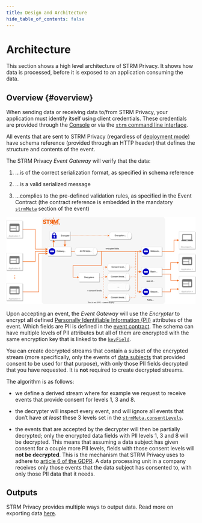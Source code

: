 ```yaml
---
title: Design and Architecture
hide_table_of_contents: false
---
```


# Architecture

This section shows a high level architecture of STRM Privacy. It shows
how data is processed, before it is exposed to an application consuming
the data.

## Overview {#overview}

When sending data or receiving data to/from STRM Privacy, your
application must identify itself using client credentials. These
credentials are provided through the [Console](https://console.strmprivacy.io) or via the
[`strm` command line interface](https://github.com/strmprivacy/cli).

All events that are sent to STRM Privacy (regardless of [deployment mode](docs/02-concepts/03-deployment-modes/index.md))
have schema reference (provided through an HTTP header) that defines the structure and contents of the event.

The STRM Privacy *Event Gateway* will verify that the data:

1.  ...is of the correct serialization format, as specified in schema
    reference

2.  ...is a valid serialized message

3.  ...complies to the pre-defined validation rules, as specified in the
    Event Contract (the contract reference is embedded in the mandatory [`strmMeta`](docs/02-concepts/02-data-contracts/02-strm-meta.md)
    section of the event)

![High Level Architecture](images/hla.svg)

Upon accepting an event, the *Event Gateway* will use the *Encrypter* to
encrypt **all** defined [Personally Identifiable Information (PII)](./02-pii.md)
attributes of the event. Which fields are PII is defined in the [event
contract](docs/02-concepts/02-data-contracts/index.md). The
schema can have multiple levels of PII attributes but all of them are
encrypted with the same encryption key that is linked to the [`keyField`](docs/02-concepts/02-data-contracts/index.md#contracts).

You can create decrypted streams that contain a subset of the
encrypted stream (more specifically, only the events of [data subjects](docs/02-concepts/02-data-contracts/04-data-subjects.md)
that provided consent to be used for that purpose), with only those PII
fields decrypted that you have requested. It is **not** required to create decrypted streams.

The algorithm is as follows:

-   we define a derived stream where for example we request to receive
    events that provide consent for levels 1, 3 and 8.

-   the decrypter will inspect every event, and will ignore all events
    that don’t have *at least* these 3 levels set in the
    [`strmMeta.consentLevels`](docs/02-concepts/02-data-contracts/02-strm-meta.md).

-   the events that are accepted by the decrypter will then be partially
    decrypted; only the encrypted data fields with PII levels 1, 3 and 8 will be
    decrypted. This means that assuming a data subject has given consent for
    a couple more PII levels, fields with those consent levels will
    **not be decrypted**. This is the mechanism that STRM Privacy uses
    to adhere to [article 6 of the
    GDPR](https://eur-lex.europa.eu/legal-content/EN/TXT/HTML/?uri=CELEX:32016R0679&qid=1620048611044&from=EN#d1e1888-1-1).
    A data processing unit in a company receives only those events that the data subject has consented
    to, with only those PII data that it needs.

## Outputs

STRM Privacy provides multiple ways to output data. Read more on exporting data [here](docs/03-quickstart/01-streaming/04-receiving-data/index.md).
